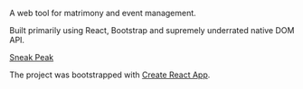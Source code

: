A web tool for matrimony and event management.

Built primarily using React, Bootstrap and supremely underrated native DOM API.

[Sneak Peak](https://bit.ly/2SBi2dV)

The project was bootstrapped with [Create React App](https://github.com/facebook/create-react-app).
